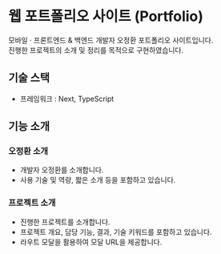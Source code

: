 # 웹 포트폴리오 사이트 (Portfolio)
모바일 · 프론트엔드 & 백엔드 개발자 오정환 포트폴리오 사이트입니다.<br/>
진행한 프로젝트의 소개 및 정리를 목적으로 구현하였습니다.

## 기술 스택
- 프레임워크 :  Next, TypeScript

## 기능 소개

### 오정환 소개
* 개발자 오정환를 소개합니다.
* 사용 기술 및 역량, 짧은 소개 등을 포함하고 있습니다.

### 프로젝트 소개
* 진행한 프로젝트를 소개합니다.
* 프로젝트 개요, 담당 기능, 결과, 기술 키워드를 포함하고 있습니다.
* 라우트 모달을 활용하여 모달 URL을 제공합니다.
